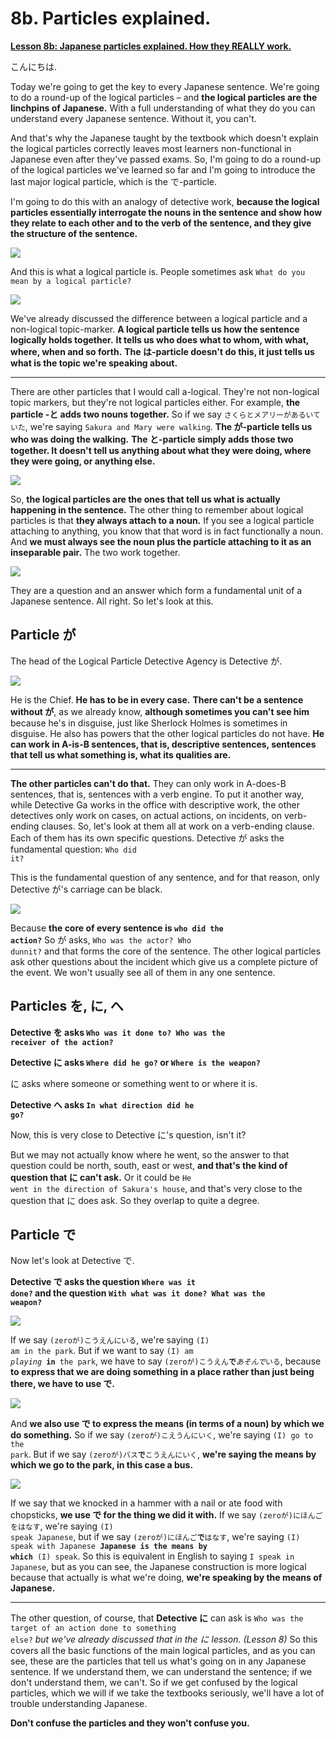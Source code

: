 # **8b. Particles explained.** 

[**Lesson 8b: Japanese particles explained. How they REALLY work.**](https://www.youtube.com/watch?v=dwcTI9qvO-U&list=PLg9uYxuZf8x_A-vcqqyOFZu06WlhnypWj&index=10)

こんにちは.

Today we're going to get the key to every Japanese sentence. We're going to do a round-up of the logical particles – and **the logical particles are the linchpins of Japanese.** With a full understanding of what they do you can understand every Japanese sentence. Without it, you can't. 

And that's why the Japanese taught by the textbook which doesn't explain the logical particles correctly leaves most learners non-functional in Japanese even after they've passed exams. So, I'm going to do a round-up of the logical particles we've learned so far and I'm going to introduce the last major logical particle, which is the で-particle. 

I'm going to do this with an analogy of detective work, **because the logical particles essentially interrogate the nouns in the sentence and show how they relate to each other and to the verb of the sentence, and they give the structure of the sentence.**

![](media/image1152.png)

And this is what a logical particle is. People sometimes ask <code>What do you mean by a logical particle?</code>

![](media/image64.png)

We've already discussed the difference between a logical particle and a non-logical topic-marker. **A logical particle tells us how the sentence logically holds together.** **It tells us who does what to whom, with what, where, when and so forth.** **The は-particle doesn't do this, it just tells us what is the topic we're speaking about.**

---

There are other particles that I would call a-logical. They're not non-logical topic markers, but they're not logical particles either. For example, **the particle -と adds two nouns together.** So if we say <code>さくらとメアリーがあるいていた</code>, we're saying <code>Sakura and Mary were walking</code>. **The が-particle tells us who was doing the walking.** **The と-particle simply adds those two together. It doesn't tell us anything about what they were doing, where they were going, or anything else.** 

![](media/image79.png)

So, **the logical particles are the ones that tell us what is actually happening in the sentence.** The other thing to remember about logical particles is that **they always attach to a noun.** If you see a logical particle attaching to anything, you know that that word is in fact functionally a noun. And **we must always see the noun plus the particle attaching to it as an inseparable pair.** The two work together.

![](media/image1132.png)

They are a question and an answer which form a fundamental unit of a Japanese sentence. All right. So let's look at this.

## Particle が

The head of the Logical Particle Detective Agency is Detective が. 

![](media/image538.png)

He is the Chief. **He has to be in every case.** **There can't be a sentence without が**, as we already know, **although sometimes you can't see him** because he's in disguise, just like Sherlock Holmes is sometimes in disguise. He also has powers that the other logical particles do not have. **He can work in A-is-B sentences, that is, descriptive sentences, sentences that tell us what something is, what its qualities are.**

---

**The other particles can't do that.** They can only work in A-does-B sentences, that is, sentences with a verb engine. To put it another way, while Detective Ga works in the office with descriptive work, the other detectives only work on cases, on actual actions, on incidents, on verb-ending clauses. So, let's look at them all at work on a verb-ending clause. Each of them has its own specific questions. Detective が asks the fundamental question: <code>Who did it?</code>

This is the fundamental question of any sentence, and for that reason, only Detective が's carriage can be black. 

![](media/image271.png)

Because **the core of every sentence is <code>who did the action?</code>** So が asks, <code>Who was the actor? Who dunnit?</code> and that forms the core of the sentence. The other logical particles ask other questions about the incident which give us a complete picture of the event. We won't usually see all of them in any one sentence.

## Particles を, に, へ

**Detective を asks <code>Who was it done to? Who was the receiver of the action?</code>**

**Detective に asks <code>Where did he go?</code> or <code>Where is the weapon?</code>** 

に asks where someone or something went to or where it is.

**Detective へ asks <code>In what direction did he go?</code>** 

Now, this is very close to Detective に's question, isn't it? 

But we may not actually know where he went, so the answer to that question could be north, south, east or west, **and that's the kind of question that に can't ask.** Or it could be <code>He went in the direction of Sakura's house</code>, and that's very close to the question that に does ask. So they overlap to quite a degree.

## Particle で

Now let's look at Detective で.

**Detective で asks the question <code>Where was it done?</code> and the question <code>With what was it done? What was the weapon?</code>**

![](media/image830.png)

If we say <code>(zeroが)こうえんにいる</code>, we're saying <code>(I) am in the park</code>. But if we want to say <code>(I) am *playing* **in** the park</code>, we have to say <code>(zeroが)こうえん**で***あそんで*いる</code>, because **to express that we are doing something in a place rather than just being there, we have to use で.**

![](media/image721.png)

And **we also use で to express the means (in terms of a noun) by which we do something.** So if we say <code>(zeroが)こえうんにいく</code>, we're saying <code>(I) go to the park</code>. But if we say <code>(zeroが)バス**で**こうえんにいく</code>, **we're saying the means by which we go to the park, in this case a bus.** 

![](media/image700.png)

If we say that we knocked in a hammer with a nail or ate food with chopsticks, **we use で for the thing we did it with.** If we say <code>(zeroが)にほんごをはなす</code>, we're saying <code>(I) speak Japanese</code>, but if we say <code>(zeroが)にほんご**で**はなす</code>, we're saying <code>(I) speak with Japanese **Japanese is the means by which** (I) speak</code>. So this is equivalent in English to saying <code>I speak in Japanese</code>, but as you can see, the Japanese construction is more logical because that actually is what we're doing, **we're speaking by the means of Japanese.**

---

The other question, of course, that **Detective に** can ask is  <code>Who was the target of an action done to something else?</code> *but we've already discussed that in the に lesson. (Lesson 8)* So this covers all the basic functions of the main logical particles, and as you can see, these are the particles that tell us what's going on in any Japanese sentence. If we understand them, we can understand the sentence; if we don't understand them, we can't. So if we get confused by the logical particles, which we will if we take the textbooks seriously, we'll have a lot of trouble understanding Japanese.

**Don't confuse the particles and they won't confuse you.**